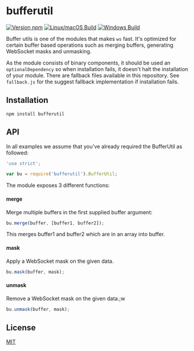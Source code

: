 # bufferutil

[![Version npm](https://img.shields.io/npm/v/bufferutil.svg)](https://www.npmjs.com/package/bufferutil)
[![Linux/macOS Build](https://travis-ci.org/websockets/bufferutil.svg?branch=master)](https://travis-ci.org/websockets/bufferutil)
[![Windows Build](https://ci.appveyor.com/api/projects/status/github/websockets/bufferutil?branch=master&svg=true)](https://ci.appveyor.com/project/lpinca/bufferutil)

Buffer utils is one of the modules that makes `ws` fast. It's optimized for
certain buffer based operations such as merging buffers, generating WebSocket
masks and unmasking.

As the module consists of binary components, it should be used an
`optionalDependency` so when installation fails, it doesn't halt the
installation of your module. There are fallback files available in this
repository. See `fallback.js` for the suggest fallback implementation if
installation fails.

## Installation

```
npm install bufferutil
```

## API

In all examples we assume that you've already required the BufferUtil as
followed:

```js
'use strict';

var bu = require('bufferutil').BufferUtil;
```

The module exposes 3 different functions:

#### merge

Merge multiple buffers in the first supplied buffer argument:

```js
bu.merge(buffer, [buffer1, buffer2]);
```

This merges buffer1 and buffer2 which are in an array into buffer.

#### mask

Apply a WebSocket mask on the given data.

```js
bu.mask(buffer, mask);
```

#### unmask

Remove a WebSocket mask on the given data.;w

```js
bu.unmask(buffer, mask);
```

## License

[MIT](LICENSE)

